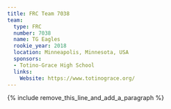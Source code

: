 ```yaml
---
title: FRC Team 7038
team:
  type: FRC
  number: 7038
  name: TG Eagles
  rookie_year: 2018
  location: Minneapolis, Minnesota, USA
  sponsors:
  - Totino-Grace High School
  links:
    Website: https://www.totinograce.org/
---
```


{% include remove_this_line_and_add_a_paragraph %}